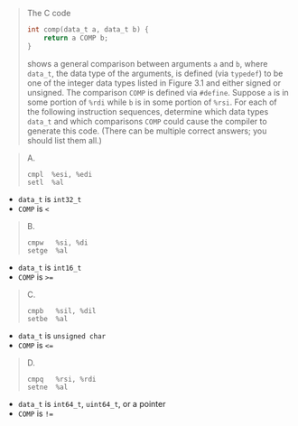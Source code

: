 > The C code
> ```c
> int comp(data_t a, data_t b) {
>     return a COMP b;
> }
> ```
> shows a general comparison between arguments `a` and `b`, where `data_t`, the
data type of the arguments, is defined (via `typedef`) to be one of the integer
data types listed in Figure 3.1 and either signed or unsigned. The comparison
`COMP` is defined via `#define`.
Suppose `a` is in some portion of `%rdi` while `b` is in some portion of `%rsi`.
For each of the following instruction sequences, determine which data types
`data_t` and which comparisons `COMP` could cause the compiler to generate this
code. (There can be multiple correct answers; you should list them all.)


> A.
> ```Assembly
> cmpl  %esi, %edi
> setl  %al
> ```

- `data_t` is `int32_t`
- `COMP` is `<`


> B.
> ```Assembly
> cmpw   %si, %di
> setge  %al
> ```

- `data_t` is `int16_t`
- `COMP` is `>=`

> C.
> ```Assembly
> cmpb   %sil, %dil
> setbe  %al
> ```

- `data_t` is `unsigned char`
- `COMP` is `<=`

> D.
> ```Assembly
> cmpq   %rsi, %rdi
> setne  %al
> ```

- `data_t` is `int64_t`, `uint64_t`, or a pointer
- `COMP` is `!=`

